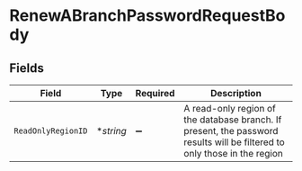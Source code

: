 # RenewABranchPasswordRequestBody


## Fields

| Field                                                                                                                    | Type                                                                                                                     | Required                                                                                                                 | Description                                                                                                              |
| ------------------------------------------------------------------------------------------------------------------------ | ------------------------------------------------------------------------------------------------------------------------ | ------------------------------------------------------------------------------------------------------------------------ | ------------------------------------------------------------------------------------------------------------------------ |
| `ReadOnlyRegionID`                                                                                                       | **string*                                                                                                                | :heavy_minus_sign:                                                                                                       | A read-only region of the database branch. If present, the password results will be filtered to only those in the region |